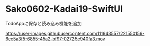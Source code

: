 # Sako0602-Kadai19-SwiftUI<br>
TodoAppに保存と読み込み機能を追加<br>



https://user-images.githubusercontent.com/111943557/221550156-6ec5a3f5-6855-45a2-bf97-02725e940fa3.mov


